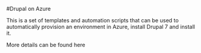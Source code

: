 #Drupal on Azure

This is a set of templates and automation scripts that can be used to automatically provision an environment in Azure, install Drupal 7 and install it.

More details can be found here
